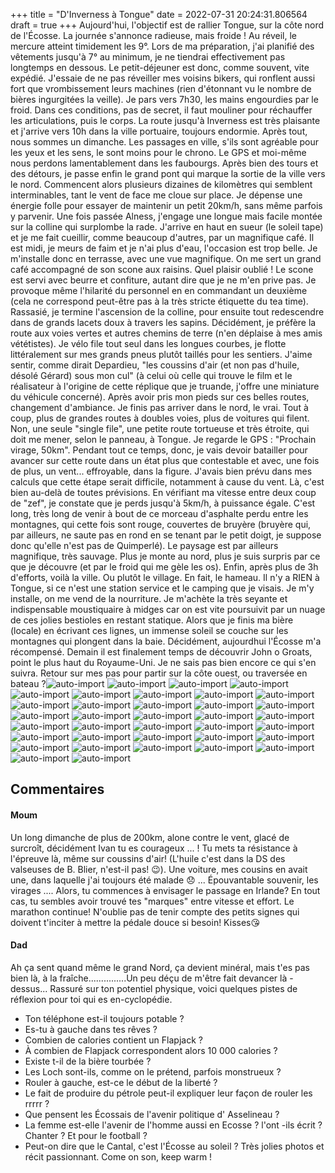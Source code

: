 +++
title = "D'Inverness à Tongue"
date = 2022-07-31 20:24:31.806564
draft = true
+++
Aujourd'hui, l'objectif est de rallier Tongue, sur la côte nord de l'Écosse. La journée s'annonce radieuse, mais froide ! Au réveil, le mercure atteint timidement les 9°. Lors de ma préparation, j'ai planifié des vêtements jusqu'à 7° au minimum, je ne tiendrai effectivement pas longtemps en dessous. Le petit-déjeuner est donc, comme souvent, vite expédié. J'essaie de ne pas réveiller mes voisins bikers, qui ronflent aussi fort que vrombissement leurs machines (rien d'étonnant vu le nombre de bières ingurgitées la veille).
Je pars vers 7h30, les mains engourdies par le froid. Dans ces conditions, pas de secret, il faut mouliner pour réchauffer les articulations, puis le corps. La route jusqu'à Inverness est très plaisante et j'arrive vers 10h dans la ville portuaire, toujours endormie. Après tout, nous sommes un dimanche. Les passages en ville, s'ils sont agréable pour les yeux et les sens, le sont moins pour le chrono. Le GPS et moi-même nous perdons lamentablement dans les faubourgs. Après bien des tours et des détours, je passe enfin le grand pont qui marque la sortie de la ville vers le nord. Commencent alors plusieurs dizaines de kilomètres qui semblent interminables, tant le vent de face me cloue sur place. Je dépense une énergie folle pour essayer de maintenir un petit 20km/h, sans même parfois y parvenir. Une fois passée Alness, j'engage une longue mais facile montée sur la colline qui surplombe la rade. J'arrive en haut en sueur (le soleil tape) et je me fait cueillir, comme beaucoup d'autres, par un magnifique café. Il est midi, je meurs de faim et je n'ai plus d'eau, l'occasion est trop belle. Je m'installe donc en terrasse, avec une vue magnifique. On me sert un grand café accompagné de son scone aux raisins. Quel plaisir oublié ! Le scone est servi avec beurre et confiture, autant dire que je ne m'en prive pas. Je provoque même l'hilarité du personnel en en commandant un deuxième (cela ne correspond peut-être pas à la très stricte étiquette du tea time). Rassasié, je termine l'ascension de la colline, pour ensuite tout redescendre dans de grands lacets doux à travers les sapins. Décidément, je préfère la route aux voies vertes et autres chemins de terre (n'en déplaise à mes amis vététistes). Je vélo file tout seul dans les longues courbes, je flotte littéralement sur mes grands pneus plutôt taillés pour les sentiers. J'aime sentir, comme dirait Depardieu, "les coussins d'air (et non pas d'huile, désolé Gérard) sous mon cul" (à celui où celle qui trouve le film et le réalisateur à l'origine de cette réplique que je truande, j'offre une miniature du véhicule concerné).
Après avoir pris mon pieds sur ces belles routes, changement d'ambiance. Je finis pas arriver dans le nord, le vrai. Tout à coup, plus de grandes routes à doubles voies, plus de voitures qui filent. Non, une seule "single file", une petite route tortueuse et très étroite, qui doit me mener, selon le panneau, à Tongue. Je regarde le GPS : "Prochain virage, 50km". Pendant tout ce temps, donc, je vais devoir batailler pour avancer sur cette route dans un état plus que contestable et avec, une fois de plus, un vent... effroyable, dans la figure. J'avais bien prévu dans mes calculs que cette étape serait difficile, notamment à cause du vent. Là, c'est bien au-delà de toutes prévisions. En vérifiant ma vitesse entre deux coup de "zef", je constate que je perds jusqu'à 5km/h, à puissance égale. C'est long, très long de venir à bout de ce morceau d'asphalte perdu entre les montagnes, qui cette fois sont rouge, couvertes de bruyère (bruyère qui, par ailleurs, ne saute pas en rond en se tenant par le petit doigt, je suppose donc qu'elle n'est pas de Quimperlé). Le paysage est par ailleurs magnifique, très sauvage. Plus je monte au nord, plus je suis surpris par ce que je découvre (et par le froid qui me gèle les os). Enfin, après plus de 3h d'efforts, voilà la ville. Ou plutôt le village. En fait, le hameau. Il n'y a RIEN à Tongue, si ce n'est une station service et le camping que je visais. Je m'y installe, on me vend de la nourriture. Je m'achète la très seyante et indispensable moustiquaire à midges car on est vite poursuivit par un nuage de ces jolies bestioles en restant statique. Alors que je finis ma bière (locale) en écrivant ces lignes, un immense soleil se couche sur les montagnes qui plongent dans la baie. Décidément, aujourdhui l'Écosse m'a récompensé. Demain il est finalement temps de découvrir John o Groats, point le plus haut du Royaume-Uni. Je ne sais pas bien encore ce qui s'en suivra. Retour sur mes pas pour partir sur la côte ouest, ou traversée en bateau ?![auto-import](https://thumbsnap.com/i/gb1pjzyM.jpg)
![auto-import](https://thumbsnap.com/i/wh9wonhb.jpg)
![auto-import](https://thumbsnap.com/i/JrarVgvf.jpg)
![auto-import](https://thumbsnap.com/i/NsVo8Uio.jpg)
![auto-import](https://thumbsnap.com/i/4BspQUzy.jpg)
![auto-import](https://thumbsnap.com/i/tEse7TgX.jpg)
![auto-import](https://thumbsnap.com/i/spEGtMFZ.jpg)
![auto-import](https://thumbsnap.com/i/EP86zY34.jpg)
![auto-import](https://thumbsnap.com/i/J7nY8eDS.jpg)
![auto-import](https://thumbsnap.com/i/YErDrDJg.jpg)
![auto-import](https://thumbsnap.com/i/1JGEebEu.jpg)
![auto-import](https://thumbsnap.com/i/rVrtnMGP.jpg)
![auto-import](https://thumbsnap.com/i/Hx451wnY.jpg)
![auto-import](https://thumbsnap.com/i/VAKCYPHg.jpg)
![auto-import](https://thumbsnap.com/i/U7SvgHtM.jpg)
![auto-import](https://thumbsnap.com/i/Yi2eR7Sd.jpg)
![auto-import](https://thumbsnap.com/i/YYJ1WojC.jpg)
![auto-import](https://thumbsnap.com/i/8jXNQF8R.jpg)
![auto-import](https://thumbsnap.com/i/ZPdMf1r9.jpg)
![auto-import](https://thumbsnap.com/i/o8V4pznY.jpg)
![auto-import](https://thumbsnap.com/i/DFawJH7X.jpg)
![auto-import](https://thumbsnap.com/i/HMnsMWGU.jpg)
![auto-import](https://thumbsnap.com/i/wc6vNBF5.jpg)
![auto-import](https://thumbsnap.com/i/XMjhsmfH.jpg)
![auto-import](https://thumbsnap.com/i/4jb1Hg67.jpg)
![auto-import](https://thumbsnap.com/i/GxpgpmvW.jpg)
![auto-import](https://thumbsnap.com/i/NyKdYH32.jpg)
![auto-import](https://thumbsnap.com/i/iaeBYGgb.jpg)
![auto-import](https://thumbsnap.com/i/WxV16FAQ.jpg)
![auto-import](https://thumbsnap.com/i/B6ZJ12ao.jpg)
![auto-import](https://thumbsnap.com/i/zBto6RgJ.jpg)
![auto-import](https://thumbsnap.com/i/tGzQaD57.jpg)
![auto-import](https://thumbsnap.com/i/VEdAqizJ.jpg)
![auto-import](https://thumbsnap.com/i/2AxXQ24j.jpg)
![auto-import](https://thumbsnap.com/i/uzom9kw1.jpg)
![auto-import](https://thumbsnap.com/i/dqXtn4bz.jpg)
## Commentaires
#### Moum
Un long dimanche de plus de 200km, 
alone contre le vent, glacé de surcroît, décidément Ivan tu es courageux ... ! 
Tu mets ta résistance à l'épreuve là,
 même sur coussins d'air! (L'huile c'est dans la DS des valseuses de B. Blier, n'est-il pas! 😉). Une voiture, mes cousins en avait une,  dans laquelle j'ai toujours été malade 😞 ...  Épouvantable souvenir, les virages ....
Alors, tu commences à envisager le passage en Irlande? 
En tout cas, tu sembles avoir trouvé tes "marques" entre vitesse et effort. Le marathon continue! N'oublie pas de tenir compte des petits signes qui doivent t'inciter à mettre la pédale douce si besoin! 
Kisses😘
#### Dad
Ah ça sent quand même le grand Nord, ça devient minéral, mais t'es pas bien là, à la fraîche...............Un peu déçu de m'être fait devancer là -dessus...
Rassuré sur ton potentiel physique, voici quelques pistes de réflexion pour toi qui es en-cyclopédie.
- Ton téléphone est-il toujours potable ?
- Es-tu à gauche dans tes rêves ?
- Combien de calories contient un Flapjack ?
- À combien de Flapjack correspondent alors 10 000 calories ?
- Existe t-il de la bière tourbée ?
- Les Loch sont-ils, comme on le prétend, parfois monstrueux ?
- Rouler à gauche, est-ce le début de la liberté ?
- Le fait de produire du pétrole peut-il expliquer leur façon de rouler les rrrrr ?
- Que pensent les Écossais de l'avenir politique d' Asselineau ?
- La femme est-elle l'avenir de l'homme aussi en Ecosse ? l'ont -ils écrit ? Chanter ? Et pour le football ?
- Peut-on dire que le Cantal, c'est l'Écosse au soleil ?
Très jolies photos et récit passionnant.
Come on son, keep warm !
